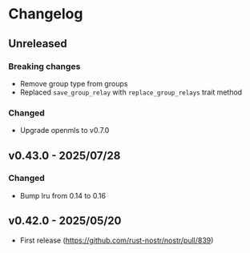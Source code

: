 # Changelog

<!-- All notable changes to this project will be documented in this file. -->

<!-- The format is based on [Keep a Changelog](https://keepachangelog.com/en/1.1.0/), -->
<!-- and this project adheres to [Semantic Versioning](https://semver.org/spec/v2.0.0.html). -->

<!-- Template

## Unreleased

### Breaking changes

### Changed

### Added

### Fixed

### Removed

### Deprecated

-->

## Unreleased

### Breaking changes

- Remove group type from groups
- Replaced `save_group_relay` with `replace_group_relays` trait method

### Changed

- Upgrade openmls to v0.7.0

## v0.43.0 - 2025/07/28

### Changed

- Bump lru from 0.14 to 0.16

## v0.42.0 - 2025/05/20

- First release (https://github.com/rust-nostr/nostr/pull/839)
